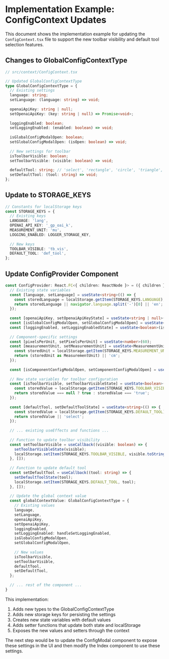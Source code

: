 # Implementation Example: ConfigContext Updates

This document shows the implementation example for updating the `ConfigContext.tsx` file to support the new toolbar visibility and default tool selection features.

## Changes to GlobalConfigContextType

```typescript
// src/context/ConfigContext.tsx

// Updated GlobalConfigContextType
type GlobalConfigContextType = {
  // Existing settings
  language: string;
  setLanguage: (language: string) => void;
  
  openaiApiKey: string | null;
  setOpenaiApiKey: (key: string | null) => Promise<void>;
  
  loggingEnabled: boolean;
  setLoggingEnabled: (enabled: boolean) => void;
  
  isGlobalConfigModalOpen: boolean;
  setGlobalConfigModalOpen: (isOpen: boolean) => void;
  
  // New settings for toolbar
  isToolbarVisible: boolean;
  setToolbarVisible: (visible: boolean) => void;
  
  defaultTool: string; // 'select', 'rectangle', 'circle', 'triangle', 'line', 'function'
  setDefaultTool: (tool: string) => void;
};
```

## Update to STORAGE_KEYS

```typescript
// Constants for localStorage keys
const STORAGE_KEYS = {
  // Existing keys
  LANGUAGE: 'lang',
  OPENAI_API_KEY: '_gp_oai_k',
  MEASUREMENT_UNIT: 'mu',
  LOGGING_ENABLED: LOGGER_STORAGE_KEY,
  
  // New keys
  TOOLBAR_VISIBLE: 'tb_vis',
  DEFAULT_TOOL: 'def_tool',
};
```

## Update ConfigProvider Component

```typescript
const ConfigProvider: React.FC<{ children: ReactNode }> = ({ children }) => {
  // Existing state variables
  const [language, setLanguage] = useState<string>(() => {
    const storedLanguage = localStorage.getItem(STORAGE_KEYS.LANGUAGE);
    return storedLanguage || navigator.language.split('-')[0] || 'en';
  });
  
  const [openaiApiKey, setOpenaiApiKeyState] = useState<string | null>(null);
  const [isGlobalConfigModalOpen, setGlobalConfigModalOpen] = useState<boolean>(false);
  const [loggingEnabled, setLoggingEnabledState] = useState<boolean>(isLoggingEnabled);
  
  // Component-specific settings
  const [pixelsPerUnit, setPixelsPerUnit] = useState<number>(60);
  const [measurementUnit, setMeasurementUnit] = useState<MeasurementUnit>(() => {
    const storedUnit = localStorage.getItem(STORAGE_KEYS.MEASUREMENT_UNIT);
    return (storedUnit as MeasurementUnit) || 'cm';
  });
  
  const [isComponentConfigModalOpen, setComponentConfigModalOpen] = useState<boolean>(false);
  
  // New state variables for toolbar configuration
  const [isToolbarVisible, setToolbarVisibleState] = useState<boolean>(() => {
    const storedValue = localStorage.getItem(STORAGE_KEYS.TOOLBAR_VISIBLE);
    return storedValue === null ? true : storedValue === 'true';
  });
  
  const [defaultTool, setDefaultToolState] = useState<string>(() => {
    const storedValue = localStorage.getItem(STORAGE_KEYS.DEFAULT_TOOL);
    return storedValue || 'select';
  });
  
  // ... existing useEffects and functions ...
  
  // Function to update toolbar visibility
  const setToolbarVisible = useCallback((visible: boolean) => {
    setToolbarVisibleState(visible);
    localStorage.setItem(STORAGE_KEYS.TOOLBAR_VISIBLE, visible.toString());
  }, []);
  
  // Function to update default tool
  const setDefaultTool = useCallback((tool: string) => {
    setDefaultToolState(tool);
    localStorage.setItem(STORAGE_KEYS.DEFAULT_TOOL, tool);
  }, []);
  
  // Update the global context value
  const globalContextValue: GlobalConfigContextType = {
    // Existing values
    language,
    setLanguage,
    openaiApiKey,
    setOpenaiApiKey,
    loggingEnabled,
    setLoggingEnabled: handleSetLoggingEnabled,
    isGlobalConfigModalOpen,
    setGlobalConfigModalOpen,
    
    // New values
    isToolbarVisible,
    setToolbarVisible,
    defaultTool,
    setDefaultTool,
  };
  
  // ... rest of the component ...
}
```

This implementation:

1. Adds new types to the GlobalConfigContextType
2. Adds new storage keys for persisting the settings
3. Creates new state variables with default values
4. Adds setter functions that update both state and localStorage
5. Exposes the new values and setters through the context

The next step would be to update the ConfigModal component to expose these settings in the UI and then modify the Index component to use these settings. 